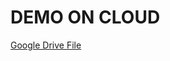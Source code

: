 # DEMO ON CLOUD

[Google Drive File](https://drive.google.com/file/d/1p40rtNCu2HDGyF5mWNfF-Oo5gaZ09IG0/view?usp=sharing)
